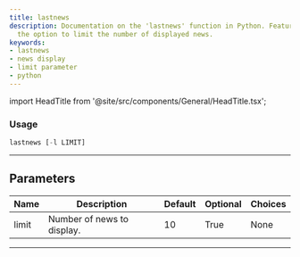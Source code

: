 ```yaml
---
title: lastnews
description: Documentation on the 'lastnews' function in Python. Features include
  the option to limit the number of displayed news.
keywords:
- lastnews
- news display
- limit parameter
- python
---
```


import HeadTitle from '@site/src/components/General/HeadTitle.tsx';

<HeadTitle title="lastnews - Degiro - Brokers - Portfolio - Reference | OpenBB Terminal Docs" />



### Usage

```python
lastnews [-l LIMIT]
```

---

## Parameters

| Name | Description | Default | Optional | Choices |
| ---- | ----------- | ------- | -------- | ------- |
| limit | Number of news to display. | 10 | True | None |

---
